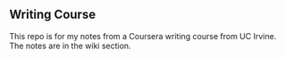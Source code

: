 ##  Writing Course
This repo is for my notes from a Coursera writing course from UC Irvine.  The notes 
are in the wiki section.
